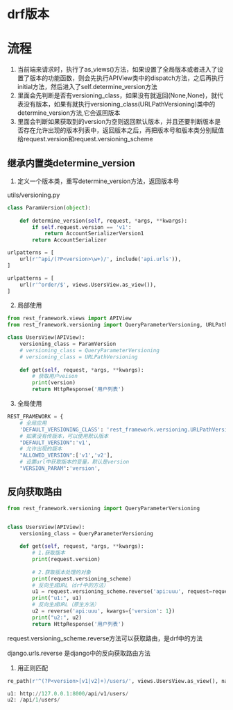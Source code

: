 # drf版本

# 流程

1. 当前端来请求时，执行了as_views()方法，如果设置了全局版本或者进入了设置了版本的功能函数，则会先执行APIView类中的dispatch方法，之后再执行initial方法，然后进入了self.determine_version方法
2. 里面会先判断是否有versioning_class，如果没有就返回(None,None)，就代表没有版本，如果有就执行versioning_class(URLPathVersioning)类中的determine_version方法,它会返回版本
3. 里面会判断如果获取到的version为空则返回默认版本，并且还要判断版本是否存在允许出现的版本列表中，返回版本之后，再把版本号和版本类分别赋值给request.version和request.versioning_scheme



## 继承内置类determine_version

1. 定义一个版本类，重写determine_version方法，返回版本号

utils/versioning.py

~~~ python
class ParamVersion(object):
    
    def determine_version(self, request, *args, **kwargs):
        if self.request.version == 'v1':
            return AccountSerializerVersion1
        return AccountSerializer
~~~

~~~ python
urlpatterns = [
    url(r'^api/(?P<version>\w+)/', include('api.urls')),
]
~~~

~~~ python
urlpatterns = [
    url(r'^order/$', views.UsersView.as_view()),
]
~~~

2. 局部使用

~~~ python
from rest_framework.views import APIView
from rest_framework.versioning import QueryParameterVersioning, URLPathVersioning

class UsersView(APIView):
    versioning_class = ParamVersion
    # versioning_class = QueryParameterVersioning
    # versioning_class = URLPathVersioning
    
    def get(self, request, *args, **kwargs):
        # 获取用户veison
        print(version)
        return HttpResponse('用户列表')
~~~

3. 全局使用 

~~~ python
REST_FRAMEWORK = {
    # 全局应用
    'DEFAULT_VERSIONING_CLASS': 'rest_framework.versioning.URLPathVersioning',
    # 如果没有传版本，可以使用默认版本
    "DEFAULT_VERSION":'v1',
    # 允许出现的版本
    "ALLOWED_VERSION":['v1','v2'],
    # 设置url中获取版本的变量，默认是version
    "VERSION_PARAM":'version',

~~~

## 反向获取路由

~~~ python
from rest_framework.versioning import QueryParameterVersioning


class UsersView(APIView):
    versioning_class = QueryParameterVersioning
    
    def get(self, request, *args, **kwargs):
        # 1.获取版本
        print(request.version)
        
        # 2.获取版本处理的对象
        print(request.versioning_scheme)
        # 反向生成URL（drf中的方法）
        u1 = request.versioning_scheme.reverse('api:uuu', request=request)
        print("u1:", u1)
        # 反向生成URL（原生方法）
        u2 = reverse('api:uuu', kwargs={'version': 1})
        print("u2:", u2)
        return HttpResponse('用户列表')
~~~

request.versioning_scheme.reverse方法可以获取路由，是drf中的方法

django.urls.reverse 是django中的反向获取路由方法

1. 用正则匹配

~~~ python
re_path(r'^(?P<version>[v1|v2]+)/users/', views.UsersView.as_view(), name="uuu"),
~~~

~~~ python
u1: http://127.0.0.1:8000/api/v1/users/
u2: /api/1/users/
~~~

